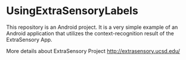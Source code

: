 # UsingExtraSensoryLabels

This repository is an Android project.
It is a very simple example of an Android application that utilizes the context-recognition result of the ExtraSensory App.

More details about ExtraSensory Project http://extrasensory.ucsd.edu/
